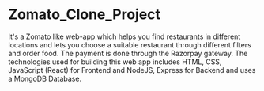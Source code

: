 # Zomato_Clone_Project
It's a Zomato like web-app which helps you find restaurants in different locations and lets you choose a suitable restaurant through different filters and order food. The payment is done through the Razorpay gateway.
The technologies used for building this web app includes HTML, CSS, JavaScript (React) for Frontend and NodeJS, Express for Backend and uses a MongoDB Database.

